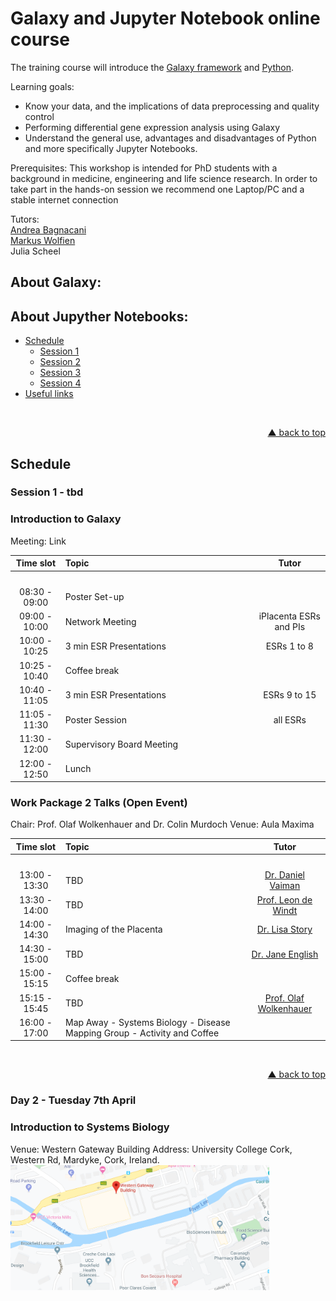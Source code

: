 # Galaxy and Jupyter Notebook online course

The training course will introduce the [Galaxy framework](https://usegalaxy.org) and [Python](www.python.org). 

Learning goals:
- Know your data, and the implications of data preprocessing and quality control
- Performing differential gene expression analysis using Galaxy
- Understand the general use, advantages and disadvantages of Python and more specifically Jupyter Notebooks.

Prerequisites:
This workshop is intended for PhD students with a background in medicine, engineering and life science research. In order to take part in the hands-on session we recommend one Laptop/PC and a stable internet connection

Tutors:  
[Andrea Bagnacani](https://www.sbi.uni-rostock.de/team/detail/andrea-bagnacani)  
[Markus Wolfien](https://www.sbi.uni-rostock.de/team/detail/markus-wolfien)  
Julia Scheel  

## About Galaxy:

## About Jupyther Notebooks:

<div id="top"></div>

- [Schedule](#schedule)
  - [Session 1](#session-1---tbd)
  - [Session 2](#session-2---tbd)
  - [Session 3](#session-3---tbd)
  - [Session 4](#session-4---tbd)
- [Useful links](#useful-links)

<br />
<p align="right"><a href="#top">&#x25B2; back to top</a></p>

## Schedule

### Session 1 - tbd
### Introduction to Galaxy
Meeting: Link

  
| **Time slot** | **Topic** | **Tutor** |
| :---: | :------------------------------- | :---: |
|<img width=100/>|<img width=550/>|<img width=150/>|
| 08:30 - 09:00 | Poster Set-up |  |
| 09:00 - 10:00 | Network Meeting | iPlacenta ESRs and PIs |
| 10:00 - 10:25 | 3 min ESR Presentations | ESRs 1 to 8 |
| 10:25 - 10:40 | Coffee break ||
| 10:40 - 11:05 | 3 min ESR Presentations| ESRs 9 to 15 |
| 11:05 - 11:30 | Poster Session | all ESRs |
| 11:30 - 12:00 | Supervisory Board Meeting ||
| 12:00 - 12:50 | Lunch ||  

### Work Package 2 Talks (Open Event)
Chair: Prof. Olaf Wolkenhauer and Dr. Colin Murdoch
Venue: Aula Maxima 

| **Time slot** | **Topic** | **Tutor** |
| :---: | :--- | :---: |
|<img width=100/>|<img width=550/>|<img width=150/>|
| 13:00 - 13:30 | TBD | [Dr. Daniel Vaiman](https://www.institutcochin.fr/la-recherche/drc/equipe-vaiman) |
| 13:30 - 14:00 | TBD | [Prof. Leon de Windt](https://www.maastrichtuniversity.nl/l.dewindt)|
| 14:00 - 14:30 | Imaging of the Placenta | [Dr. Lisa Story](https://www.researchgate.net/profile/Lisa_Story)|
| 14:30 - 15:00 | TBD | [Dr. Jane English](https://www.infantcentre.ie/who-we-are-2/our-team/investigators/dr-jane-english) |
| 15:00 - 15:15 | Coffee break ||
| 15:15 - 15:45 | TBD | [Prof. Olaf Wolkenhauer](https://www.sbi.uni-rostock.de/team/detail/prof-olaf-wolkenhauer)|
| 16:00 - 17:00 | Map Away - Systems Biology - Disease Mapping Group - Activity and Coffee ||

<br />  
<p align="right"><a href="#top">&#x25B2; back to top</a></p>  

### Day 2 - Tuesday 7th April
### Introduction to Systems Biology
Venue: Western Gateway Building
Address: University College Cork, Western Rd, Mardyke, Cork, Ireland.   
[<img align="center" src="western_gateway_building.PNG" height="200px" alt="Western Gateway Building" valign="middle">](https://www.google.com/maps/place/Aula+Maxima/@51.8939207,-8.4920239,15z/data=!4m5!3m4!1s0x0:0x4c6ab06f79c33f6a!8m2!3d51.8939207!4d-8.4920239)  
